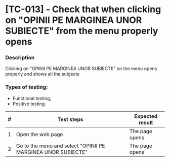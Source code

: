 # **[TC-013] - Check that when clicking on "OPINII PE MARGINEA UNOR SUBIECTE" from the menu properly opens**

### **Description**

Clicking on "OPINII PE MARGINEA UNOR SUBIECTE" on the menu opens properly and shows all the subjects

### **Types of testing:**

- Functional testing,
- Positive testing.

| #   | **Test steps**                                               | **Expected result** |
| --- | ------------------------------------------------------------ | ------------------- |
| 1   | Open the web page                                            | The page opens      |
| 2   | Go to the menu and select "OPINII PE MARGINEA UNOR SUBIECTE" | The page opens      |
